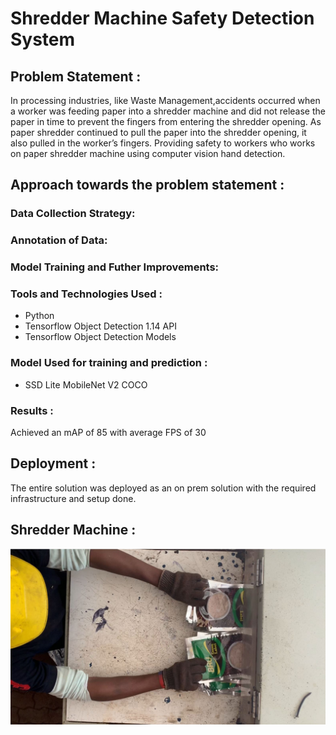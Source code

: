 # Shredder Machine Safety Detection System

## Problem Statement : 
In processing industries, like Waste Management,accidents occurred when a worker was feeding paper into a shredder machine and did not release the paper in time to prevent the fingers from entering the shredder opening. As paper shredder continued to pull the paper into the shredder opening, it also pulled in the worker’s fingers. Providing safety to workers who works on paper shredder machine using computer vision hand detection.

## Approach towards the problem statement :

### Data Collection Strategy:

### Annotation of Data:

### Model Training and Futher Improvements:


### Tools and Technologies Used :
- Python
- Tensorflow Object Detection 1.14 API
- Tensorflow Object Detection Models

### Model Used for training and prediction : 
- SSD Lite MobileNet V2 COCO 

### Results :
Achieved an mAP of 85 with average FPS of 30

## Deployment :
The entire solution was deployed as an on prem solution with the required infrastructure and setup done.

## Shredder Machine :
![alt text](https://github.com/sethusaim/Shredder-Machine-System/blob/main/other/img1.jpg?raw=true)
